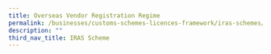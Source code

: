 ```yaml
---
title: Overseas Vendor Registration Regime
permalink: /businesses/customs-schemes-licences-framework/iras-schemes/overseas-vendor-registration-regime/
description: ""
third_nav_title: IRAS Scheme
---
```



